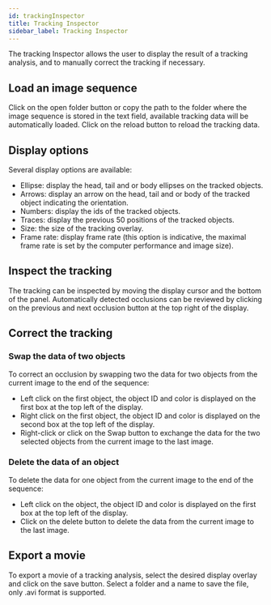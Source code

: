 ```yaml
---
id: trackingInspector
title: Tracking Inspector
sidebar_label: Tracking Inspector
---
```


The tracking Inspector allows the user to display the result of a tracking analysis, and to manually correct the tracking if necessary.

## Load an image sequence
Click on the open folder button or copy the path to the folder where the image sequence is stored in the text field, available tracking data will be automatically loaded.
Click on the reload button to reload the tracking data.

## Display options
Several display options are available:
* Ellipse: display the head, tail and or body ellipses on the tracked objects.
* Arrows: display an arrow on the head, tail and or body of the tracked object indicating the orientation.
* Numbers: display the ids of the tracked objects.
* Traces: display the previous 50 positions of the tracked objects.
* Size: the size of the tracking overlay.
* Frame rate: display frame rate (this option is indicative, the maximal frame rate is set by the computer performance and image size).

## Inspect the tracking
The tracking can be inspected by moving the display cursor and the bottom of the panel. Automatically detected occlusions can be reviewed by clicking on the previous and next occlusion button at the top right of the display.

## Correct the tracking
### Swap the data of two objects
To correct an occlusion by swapping two the data for two objects from the current image to the end of the sequence:
* Left click on the first object, the object ID and color is displayed on the first box at the top left of the display.
* Right click on the first object, the object ID and color is displayed on the second box at the top left of the display.
* Right-click or click on the Swap button to exchange the data for the two selected objects from the current image to the last image.
### Delete the data of an object
To delete the data for one object from the current image to the end of the sequence:
* Left click on the object, the object ID and color is displayed on the first box at the top left of the display.
* Click on the delete button to delete the data from the current image to the last image.

## Export a movie
To export a movie of a tracking analysis, select the desired display overlay and click on the save button. Select a folder and a name to save the file, only .avi format is supported.
